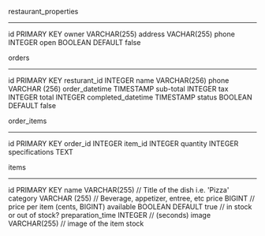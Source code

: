 restaurant_properties
______________________
id         PRIMARY KEY
owner      VARCHAR(255)
address    VACHAR(255)
phone      INTEGER
open       BOOLEAN DEFAULT false

orders
_____________________
id                  PRIMARY KEY
resturant_id        INTEGER
name                VARCHAR(256)
phone               VARCHAR (256)
order_datetime      TIMESTAMP
sub-total           INTEGER
tax                 INTEGER
total               INTEGER
completed_datetime  TIMESTAMP
status              BOOLEAN DEFAULT false

order_items
___________________
id                  PRIMARY KEY
order_id            INTEGER
item_id             INTEGER
quantity            INTEGER 
specifications      TEXT

items
___________________
id                  PRIMARY KEY 
name                VARCHAR(255) // Title of the dish i.e. 'Pizza'
category            VARCHAR (255) // Beverage, appetizer, entree, etc
price               BIGINT // price per item (cents, BIGINT)
available           BOOLEAN DEFAULT true // in stock or out of stock?
preparation_time    INTEGER // (seconds)
image               VARCHAR(255) // image of the item
stock               


